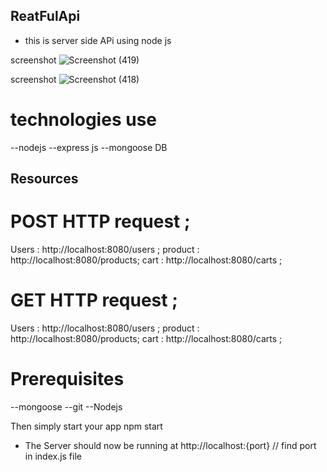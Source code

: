 ## ReatFulApi ## 
 * this is server side APi using node js
 
 screenshot ![Screenshot (419)](https://user-images.githubusercontent.com/82867372/232046181-5c9f77f0-ec55-4c20-8083-3ae50c6091a1.png)
 
 screenshot 
 ![Screenshot (418)](https://user-images.githubusercontent.com/82867372/232046334-02a401db-52db-46ab-b6a8-af6758607436.png)



 # technologies use
--nodejs --express js --mongoose DB

## Resources 
# POST HTTP request ;
Users   : http://localhost:8080/users ;
product : http://localhost:8080/products; 
cart    : http://localhost:8080/carts ;

# GET HTTP request  ;
Users   : http://localhost:8080/users ;
product : http://localhost:8080/products; 
cart    : http://localhost:8080/carts ;

# Prerequisites
--mongoose --git --Nodejs
 <!-- # Installing NPM dependencies npm install  node_module package -->
Then simply start your app npm start
 * The Server should now be running at http://localhost:{port} // find port in index.js file
